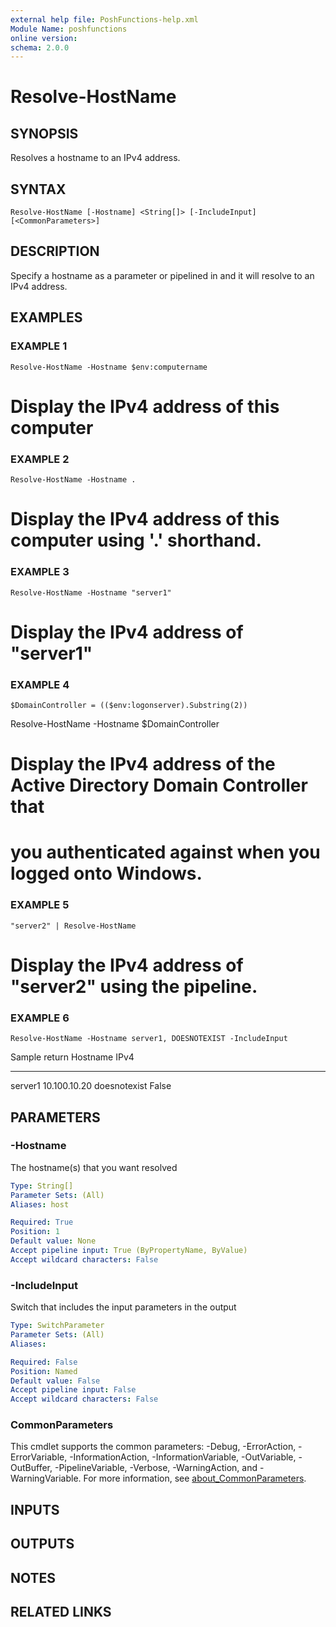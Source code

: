 ```yaml
---
external help file: PoshFunctions-help.xml
Module Name: poshfunctions
online version:
schema: 2.0.0
---
```


# Resolve-HostName

## SYNOPSIS
Resolves a hostname to an IPv4 address.

## SYNTAX

```
Resolve-HostName [-Hostname] <String[]> [-IncludeInput] [<CommonParameters>]
```

## DESCRIPTION
Specify a hostname as a parameter or pipelined in and it will resolve to an IPv4 address.

## EXAMPLES

### EXAMPLE 1
```
Resolve-HostName -Hostname $env:computername
```

# Display the IPv4 address of this computer

### EXAMPLE 2
```
Resolve-HostName -Hostname .
```

# Display the IPv4 address of this computer using '.' shorthand.

### EXAMPLE 3
```
Resolve-HostName -Hostname "server1"
```

# Display the IPv4 address of "server1"

### EXAMPLE 4
```
$DomainController = (($env:logonserver).Substring(2))
```

Resolve-HostName -Hostname $DomainController
# Display the IPv4 address of the Active Directory Domain Controller that
# you authenticated against when you logged onto Windows.

### EXAMPLE 5
```
"server2" | Resolve-HostName
```

# Display the IPv4 address of "server2" using the pipeline.

### EXAMPLE 6
```
Resolve-HostName -Hostname server1, DOESNOTEXIST -IncludeInput
```

Sample return
Hostname     IPv4
--------     ----
server1      10.100.10.20
doesnotexist False

## PARAMETERS

### -Hostname
The hostname(s) that you want resolved

```yaml
Type: String[]
Parameter Sets: (All)
Aliases: host

Required: True
Position: 1
Default value: None
Accept pipeline input: True (ByPropertyName, ByValue)
Accept wildcard characters: False
```

### -IncludeInput
Switch that includes the input parameters in the output

```yaml
Type: SwitchParameter
Parameter Sets: (All)
Aliases:

Required: False
Position: Named
Default value: False
Accept pipeline input: False
Accept wildcard characters: False
```

### CommonParameters
This cmdlet supports the common parameters: -Debug, -ErrorAction, -ErrorVariable, -InformationAction, -InformationVariable, -OutVariable, -OutBuffer, -PipelineVariable, -Verbose, -WarningAction, and -WarningVariable. For more information, see [about_CommonParameters](http://go.microsoft.com/fwlink/?LinkID=113216).

## INPUTS

## OUTPUTS

## NOTES

## RELATED LINKS

